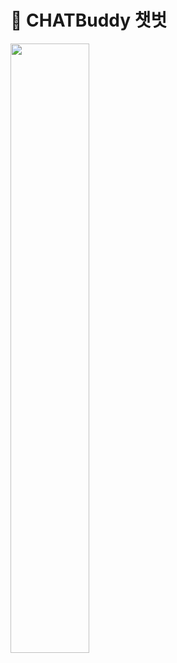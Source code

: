 # 👀 CHATBuddy 챗벗
<img src = "https://user-images.githubusercontent.com/68999618/227910711-3289e617-a6c0-4b87-b770-a48b2e3aaf61.png" width="50%" height="50%">
